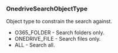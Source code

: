 ### OnedriveSearchObjectType
Object type to constrain the search against.

- O365_FOLDER - Search folders only.
- ONEDRIVE_FILE - Search files only.
- ALL - Search all.
